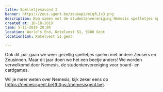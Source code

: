 ```yaml
---
title: Spelletjesavond I
banner: https://zeus.ugent.be/zeuswpi/miqfL1x3.png
description: Kom samen met de studentenvereniging Nemesis spelletjes spelen!
created_at: 18-10-2019
time: 5-11-2019 20:00
location: World's End, Ketelvest 51, 9000 Gent
locationlink: Ketelvest 51 gent

---
```


Ook dit jaar gaan we weer gezellig spelletjes spelen met andere Zeusers en Zeusinnen. Maar dit jaar doen we het een beetje anders! We worden verwelkomd door Nemesis, de studentenvereniging voor board- en cardgames.

Wil je meer weten over Nemesis, kijk zeker eens op [https://nemesisgent.be](https://nemesisgent.be).
